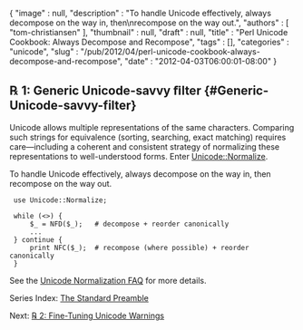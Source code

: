 {
   "image" : null,
   "description" : "To handle Unicode effectively, always decompose on the way in, then\nrecompose on the way out.",
   "authors" : [
      "tom-christiansen"
   ],
   "thumbnail" : null,
   "draft" : null,
   "title" : "Perl Unicode Cookbook: Always Decompose and Recompose",
   "tags" : [],
   "categories" : "unicode",
   "slug" : "/pub/2012/04/perl-unicode-cookbook-always-decompose-and-recompose",
   "date" : "2012-04-03T06:00:01-08:00"
}





**℞ 1: Generic Unicode-savvy ﬁlter** {#Generic-Unicode-savvy-filter}
------------------------------------

Unicode allows multiple representations of the same characters.
Comparing such strings for equivalence (sorting, searching, exact
matching) requires care—including a coherent and consistent strategy of
normalizing these representations to well-understood forms. Enter
[Unicode::Normalize](http://search.cpan.org/perldoc?Unicode::Normalize).

To handle Unicode effectively, always decompose on the way in, then
recompose on the way out.

     use Unicode::Normalize;

     while (<>) {
         $_ = NFD($_);   # decompose + reorder canonically
         ...
     } continue {
         print NFC($_);  # recompose (where possible) + reorder canonically
     }

See the [Unicode Normalization
FAQ](http://www.unicode.org/faq/normalization.html) for more details.

Series Index: [The Standard
Preamble](/media/_pub_2012_04_perl-unicode-cookbook-always-decompose-and-recompose/perlunicook-standard-preamble.html)

Next: [℞ 2: Fine-Tuning Unicode
Warnings](/media/_pub_2012_04_perl-unicode-cookbook-always-decompose-and-recompose/perl-unicook-fine-tuning-warnings.html)


